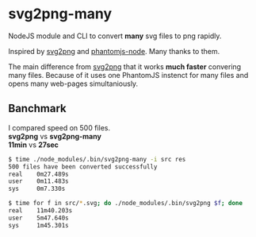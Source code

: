 # svg2png-many
NodeJS module and CLI to convert **many** svg files to png rapidly.

Inspired by [svg2png](https://github.com/domenic/svg2png) and [phantomjs-node](https://github.com/amir20/phantomjs-node). Many thanks to them.

The main difference from [svg2png](https://github.com/domenic/svg2png) that it works **much faster** convering many files.
Because of it uses one PhantomJS instenct for many files and opens many web-pages simultaniously.

## Banchmark
I compared speed on 500 files.<br/>
**svg2png** vs **svg2png-many**<br/>
**11min** vs **27sec**

```bash
$ time ./node_modules/.bin/svg2png-many -i src res
500 files have been converted successfully
real    0m27.489s
user    0m11.483s
sys     0m7.330s

$ time for f in src/*.svg; do ./node_modules/.bin/svg2png $f; done  
real    11m40.203s
user    5m47.640s
sys     1m45.301s
```
